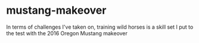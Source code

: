 # mustang-makeover
In terms of challenges I've taken on, training wild horses is a skill set I put to the test with the 2016 Oregon Mustang makeover
